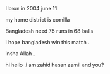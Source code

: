 I bron in 2004 june 11 

my home district is comilla 

Bangladesh need 75 runs in 68 balls 

i hope bangladesh win this match .

insha Allah .

hi hello .i am zahid hasan zamil and you?
